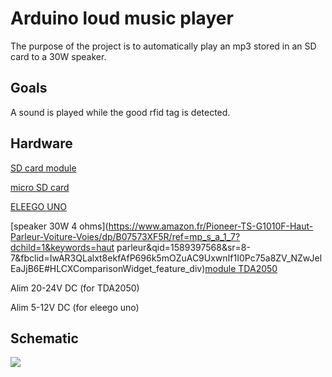 # Arduino loud music player

The purpose of the project is to automatically play an mp3 stored in an SD card to a 30W speaker.

## Goals

A sound is played while the good rfid tag is detected.

## Hardware

[SD card module](https://www.amazon.fr/kwmobile-Module-Carte-Micro-microcontrôleurs/dp/B06XHJTGGC/ref=sr_1_10?dchild=1&keywords=Arduino+Sd+Card+Shield&qid=1589977148&sr=8-10)

[micro SD card](https://www.fnac.com/mp35510158/Carte-memoire-micro-SDHC-8Go-8g-Micro-SD-MicroSD-Card-TF-classe-10-Qumox/w-4)

[ELEEGO UNO](https://www.amazon.fr/Elegoo-ATmega328P-ATMEGA16U2-Controller-Microcontrôleur/dp/B01N91PVIS/ref=sr_1_1_sspa?__mk_fr_FR=ÅMÅŽÕÑ&dchild=1&keywords=elegoo+uno&qid=1589977962&sr=8-1-spons&psc=1&spLa=ZW5jcnlwdGVkUXVhbGlmaWVyPUEzUE5BS1dSV1IzWjkxJmVuY3J5cHRlZElkPUEwODM2MzA5NU04UjNKUzJBVVNPJmVuY3J5cHRlZEFkSWQ9QTA4OTkzNDczQ05VV0lNS0pRSkJSJndpZGdldE5hbWU9c3BfYXRmJmFjdGlvbj1jbGlja1JlZGlyZWN0JmRvTm90TG9nQ2xpY2s9dHJ1ZQ==)

[speaker 30W 4 ohms](https://www.amazon.fr/Pioneer-TS-G1010F-Haut-Parleur-Voiture-Voies/dp/B07573XF5R/ref=mp_s_a_1_7?dchild=1&keywords=haut parleur&qid=1589397568&sr=8-7&fbclid=IwAR3QLalxt8ekfAfP696k5mOZuAC9UxwnIf1I0Pc75a8ZV_NZwJelEaJjB6E#HLCXComparisonWidget_feature_div)[module TDA2050](https://www.amazon.fr/TDA2050-Digital-Audio-Amplifier-Adjustable/dp/B07B2H5CTX/ref=sr_1_1?__mk_fr_FR=ÅMÅŽÕÑ&dchild=1&keywords=audio+amplifier+arduino+30W&qid=1589969698&sr=8-1)

Alim 20-24V DC (for TDA2050)

Alim 5-12V DC (for eleego uno)

## Schematic

![](hw\music_player_rf_reader_circuit.jpg)
